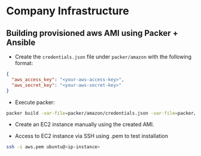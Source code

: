 # Company Infrastructure

## Building provisioned aws AMI using Packer + Ansible

* Create the `credentials.json` file under `packer/amazon` with the following format:

```json
{
  "aws_access_key": "<your-aws-access-key>",
  "aws_secret_key": "<your-aws-secret-key>"
}

```

* Execute packer:

```bash
packer build -var-file=packer/amazon/credentials.json -var-file=packer/amazon/variables.json packer/amazon/ubuntu/frontend/base_ami.json
```

* Create an EC2 instance manually using the created AMI.

* Access to EC2 instance via SSH using .pem to test installation

```bash
ssh -i aws.pem ubuntu@<ip-instance>
```

